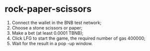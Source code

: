 # rock-paper-scissors

1. Connect the wallet in the BNB test network;
2. Choose a stone scissors or paper;
3. Make a bet (at least 0.0001 TBNB);
4. Click LFG to start the game, the required number of gas 400000;
5. Wait for the result in a pop -up window.

